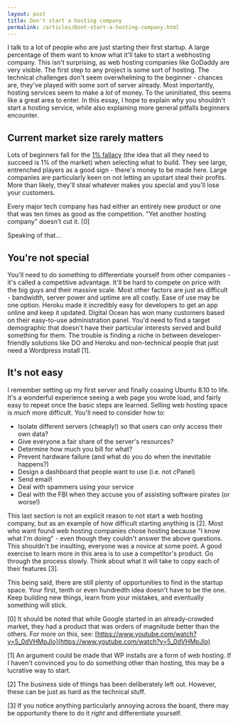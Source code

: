 ```yaml
---
layout: post
title: Don't start a hosting company
permalink: /articles/Dont-start-a-hosting-company.html
---
```


I talk to a lot of people who are just starting their first startup. A large percentage of them want to know what it'll take to start a webhosting company. This isn't surprising, as web hosting companies like GoDaddy are very visible. The first step to any project is some sort of hosting. The technical challenges don't seem overwhelming to the beginner - chances are, they've played with some sort of server already. Most importantly, hosting services seem to make a _lot_ of money. To the uninitiated, this seems like a great area to enter. In this essay, I hope to explain why you shouldn't start a hosting service, while also explaining more general pitfalls beginners encounter.

## Current market size rarely matters

Lots of beginners fall for the [1% fallacy](http://successfulsoftware.net/2013/03/11/the-1-percent-fallacy/) (the idea that all they need to succeed is 1% of the market) when selecting what to build. They see large, entrenched players as a good sign - there's money to be made here. Large companies are particularly keen on not letting an upstart steal their profits. More than likely, they'll steal whatever makes you special and you'll lose your customers.

Every major tech company has had either an entirely new product or one that was ten times as good as the competition. "Yet another hosting company" doesn't cut it. [0]

Speaking of that...

## You're not special

You'll need to do something to differentiate yourself from other companies - it's called a competitive advantage. It'll be hard to compete on price with the big guys and their massive scale. Most other factors are just as difficult - bandwidth, server power and uptime are all costly. Ease of use may be one option. Heroku made it incredibly easy for developers to get an app online and keep it updated. Digital Ocean has won many customers based on their easy-to-use administration panel. You'd need to find a target demographic that doesn't have their particular interests served and build something for them. The trouble is finding a niche in between developer-friendly solutions like DO and Heroku and non-technical people that just need a Wordpress install [1].

## It's not easy

I remember setting up my first server and finally coaxing Ubuntu 8.10 to life. It's a wonderful experience seeing a web page you wrote load, and fairly easy to repeat once the basic steps are learned. Selling web hosting space is _much_ more difficult. You'll need to consider how to:

*   Isolate different servers (cheaply!) so that users can only access their own data?
*   Give everyone a fair share of the server's resources?
*   Determine how much you bill for what?
*   Prevent hardware failure (and what do you do when the inevitable happens?)
*   Design a dashboard that people want to use (i.e. not cPanel)
*   Send email!
*   Deal with spammers using your service
*   Deal with the FBI when they accuse you of assisting software pirates (or worse!)

This last section is not an explicit reason to not start a web hosting company, but as an example of how difficult starting anything is [2]. Most who want found web hosting companies chose hosting because "I know what I'm doing" - even though they couldn't answer the above questions. This shouldn't be insulting, everyone was a novice at some point. A good exercise to learn more in this area is to use a competitor's product. Go through the process slowly. Think about what it will take to copy each of their features [3].

This being said, there are still plenty of opportunities to find in the startup space. Your first, tenth or even hundredth idea doesn't have to be the one. Keep building new things, learn from your mistakes, and eventually something will stick.

[0] It should be noted that while Google started in an already-crowded market, they had a product that was orders of magnitude better than the others. For more on this, see: [https://www.youtube.com/watch?v=5_0dVHMpJlo](https://www.youtube.com/watch?v=5_0dVHMpJlo)

[1] An argument could be made that WP installs _are_ a form of web hosting. If I haven't convinced you to do something other than hosting, this may be a lucrative way to start.

[2] The business side of things has been deliberately left out. However, these can be just as hard as the technical stuff.

[3] If you notice anything particularly annoying across the board, there may be opportunity there to do it _right_ and differentiate yourself.
